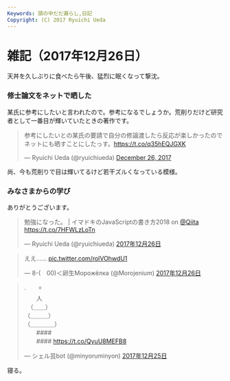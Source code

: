 ```yaml
---
Keywords: 頭の中だだ漏らし,日記
Copyright: (C) 2017 Ryuichi Ueda
---
```


# 雑記（2017年12月26日）

天丼を久しぶりに食べたら午後、猛烈に眠くなって撃沈。

### 修士論文をネットで晒した

某氏に参考にしたいと言われたので。参考になるでしょうか。荒削りだけど研究者として一番目が輝いていたときの著作です。

<blockquote class="twitter-tweet" data-partner="tweetdeck"><p lang="ja" dir="ltr">参考にしたいとの某氏の要請で自分の修論渡したら反応が楽しかったのでネットにも晒すことにしたっす。<a href="https://t.co/q35hEQJGXK">https://t.co/q35hEQJGXK</a></p>&mdash; Ryuichi Ueda (@ryuichiueda) <a href="https://twitter.com/ryuichiueda/status/945445875060314112?ref_src=twsrc%5Etfw">December 26, 2017</a></blockquote>
<script async src="https://platform.twitter.com/widgets.js" charset="utf-8"></script>

尚、今も荒削りで目は輝いてるけど若干ズルくなっている模様。


### みなさまからの学び

ありがとうございます。

<blockquote class="twitter-tweet" data-lang="ja"><p lang="ja" dir="ltr">勉強になった。 | イマドキのJavaScriptの書き方2018 on <a href="https://twitter.com/Qiita?ref_src=twsrc%5Etfw">@Qiita</a> <a href="https://t.co/7HFWLzLoTn">https://t.co/7HFWLzLoTn</a></p>&mdash; Ryuichi Ueda (@ryuichiueda) <a href="https://twitter.com/ryuichiueda/status/945566081082474498?ref_src=twsrc%5Etfw">2017年12月26日</a></blockquote>
<script async src="https://platform.twitter.com/widgets.js" charset="utf-8"></script>

<blockquote class="twitter-tweet" data-lang="ja"><p lang="ja" dir="ltr">ええ…… <a href="https://t.co/rolVOhwdU1">pic.twitter.com/rolVOhwdU1</a></p>&mdash; 8-(　00)＜卵生Морожёлка (@Morojenium) <a href="https://twitter.com/Morojenium/status/945515710935003136?ref_src=twsrc%5Etfw">2017年12月26日</a></blockquote>
<script async src="https://platform.twitter.com/widgets.js" charset="utf-8"></script>

<blockquote class="twitter-tweet" data-lang="ja"><p lang="ja" dir="ltr">.　　⭐<br> 　　人<br>　（＿＿）<br> （＿＿＿）<br>（＿＿＿＿）<br>　　####<br>　　#### <a href="https://t.co/QyuU8MEFB8">https://t.co/QyuU8MEFB8</a></p>&mdash; シェル芸bot (@minyoruminyon) <a href="https://twitter.com/minyoruminyon/status/945267958015655936?ref_src=twsrc%5Etfw">2017年12月25日</a></blockquote>
<script async src="https://platform.twitter.com/widgets.js" charset="utf-8"></script>



寝る。

